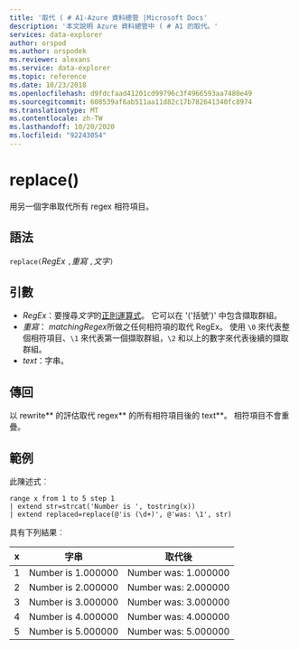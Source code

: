 ```yaml
---
title: '取代 ( # A1-Azure 資料總管 |Microsoft Docs'
description: '本文說明 Azure 資料總管中 ( # A1 的取代。'
services: data-explorer
author: orspod
ms.author: orspodek
ms.reviewer: alexans
ms.service: data-explorer
ms.topic: reference
ms.date: 10/23/2018
ms.openlocfilehash: d9fdcfaad41201cd99796c3f4966593aa7480e49
ms.sourcegitcommit: 608539af6ab511aa11d82c17b782641340fc8974
ms.translationtype: MT
ms.contentlocale: zh-TW
ms.lasthandoff: 10/20/2020
ms.locfileid: "92243054"
---
```

# <a name="replace"></a>replace()

用另一個字串取代所有 regex 相符項目。

## <a name="syntax"></a>語法

`replace(`*RegEx* `,`*重寫* `,`*文字*`)`

## <a name="arguments"></a>引數

* *RegEx*：要搜尋*文字*的[正則運算式](https://github.com/google/re2/wiki/Syntax)。 它可以在 '('括號')' 中包含擷取群組。 
* *重寫*： *matchingRegex*所做之任何相符項的取代 RegEx。 使用 `\0` 來代表整個相符項目、`\1` 來代表第一個擷取群組，`\2` 和以上的數字來代表後續的擷取群組。
* *text*：字串。

## <a name="returns"></a>傳回

以 rewrite** 的評估取代 regex** 的所有相符項目後的 text**。 相符項目不會重疊。

## <a name="example"></a>範例

此陳述式︰

```kusto
range x from 1 to 5 step 1
| extend str=strcat('Number is ', tostring(x))
| extend replaced=replace(@'is (\d+)', @'was: \1', str)
```

具有下列結果︰

| x    | 字串 | 取代後|
|---|---|---|
| 1    | Number is 1.000000  | Number was: 1.000000|
| 2    | Number is 2.000000  | Number was: 2.000000|
| 3    | Number is 3.000000  | Number was: 3.000000|
| 4    | Number is 4.000000  | Number was: 4.000000|
| 5    | Number is 5.000000  | Number was: 5.000000|
 